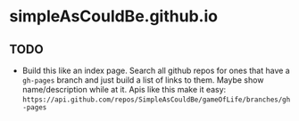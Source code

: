 # simpleAsCouldBe.github.io

## TODO

* Build this like an index page. Search all github repos for ones that have a `gh-pages` branch and just build a list of links to them. Maybe show name/description while at it. Apis like this make it easy: `https://api.github.com/repos/SimpleAsCouldBe/gameOfLife/branches/gh-pages`

